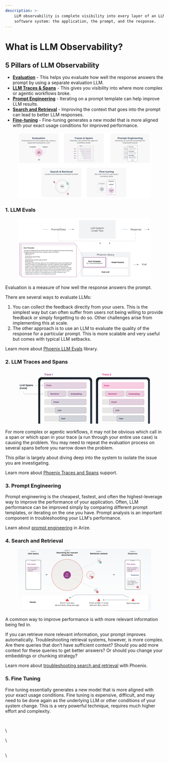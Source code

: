 ```yaml
---
description: >-
    LLM observability is complete visibility into every layer of an LLM-based
    software system: the application, the prompt, and the response.
---
```


# What is LLM Observability?

## 5 Pillars of LLM Observability

-   [**Evaluation**](llm-observability.md#1.-llm-evals) - This helps you evaluate how well the response answers the prompt by using a separate evaluation LLM.
-   [**LLM Traces & Spans**](llm-observability.md#2.-traces-and-spans) - This gives you visibility into where more complex or agentic workflows broke.&#x20;
-   [**Prompt Engineering**](llm-observability.md#3.-prompt-engineering) - Iterating on a prompt template can help improve LLM results.
-   [**Search and Retrieval**](llm-observability.md#4.-search-and-retrieval) - Improving the context that goes into the prompt can lead to better LLM responses.&#x20;
-   [**Fine-tuning**](llm-observability.md#5.-fine-tuning) - Fine-tuning generates a new model that is more aligned with your exact usage conditions for improved performance.

<figure><img src="../.gitbook/assets/image (14).png" alt=""><figcaption></figcaption></figure>

### 1. LLM Evals

<figure><img src="../.gitbook/assets/image (15).png" alt=""><figcaption></figcaption></figure>

Evaluation is a measure of how well the response answers the prompt.&#x20;

There are several ways to evaluate LLMs:&#x20;

1. You can collect the feedback directly from your users. This is the simplest way but can often suffer from users not being willing to provide feedback or simply forgetting to do so. Other challenges arise from implementing this at scale.&#x20;
2. The other approach is to use an LLM to evaluate the quality of the response for a particular prompt. This is more scalable and very useful but comes with typical LLM setbacks.

Learn more about [Phoenix LLM Evals](llm-evals.md) library.&#x20;

### 2. LLM Traces and Spans

<figure><img src="../.gitbook/assets/image (20).png" alt=""><figcaption></figcaption></figure>

For more complex or agentic workflows, it may not be obvious which call in a span or which span in your trace (a run through your entire use case) is causing the problem. You may need to repeat the evaluation process on several spans before you narrow down the problem.

This pillar is largely about diving deep into the system to isolate the issue you are investigating.&#x20;

Learn more about [Phoenix Traces and Spans](llm-traces.md) support.&#x20;

### 3. Prompt Engineering

Prompt engineering is the cheapest, fastest, and often the highest-leverage way to improve the performance of your application. Often, LLM performance can be improved simply by comparing different prompt templates, or iterating on the one you have. Prompt analysis is an important component in troubleshooting your LLM's performance.

Learn about [prompt engineering](https://docs.arize.com/arize/llm-large-language-models/prompt-engineering) in Arize.&#x20;

### 4. Search and Retrieval

<figure><img src="../.gitbook/assets/image (10).png" alt=""><figcaption></figcaption></figure>

A common way to improve performance is with more relevant information being fed in.&#x20;

If you can retrieve more relevant information, your prompt improves automatically. Troubleshooting retrieval systems, however, is more complex. Are there queries that don’t have sufficient context? Should you add more context for these queries to get better answers? Or should you change your embeddings or chunking strategy?

Learn more about [troubleshooting search and retrieval](../use-cases/troubleshooting-llm-retrieval-with-vector-stores.md) with Phoenix.

### 5. Fine Tuning

Fine tuning essentially generates a new model that is more aligned with your exact usage conditions. Fine tuning is expensive, difficult, and may need to be done again as the underlying LLM or other conditions of your system change. This is a very powerful technique, requires much higher effort and complexity.

<figure><img src="https://lh3.googleusercontent.com/_GnuXCWLToFRH6HnlaDLQUg8mLYE-A7MxlDaGlRwi8FXwJDh44TCiJlqXYgHRAqlwBbmCcbFWbnfIKLOnccFDuA1bloVp8dFgvFARzzZWUpGNsZxxtlfneEV34JseZgzaY8RP2PJhVFYZaUCbSjyCAU" alt=""><figcaption></figcaption></figure>

\

\

\
\
